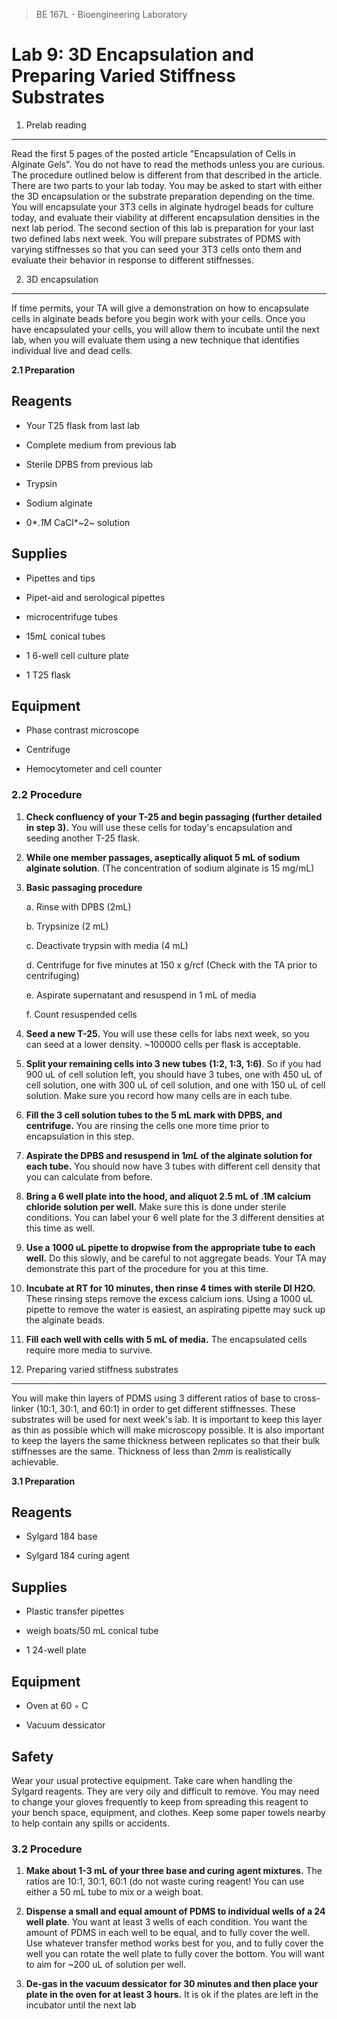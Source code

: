 > BE 167L - Bioengineering Laboratory

Lab 9: 3D Encapsulation and Preparing Varied Stiffness Substrates 
==================================================================

1. Prelab reading 
------------------

Read the first 5 pages of the posted article "Encapsulation of Cells in
Alginate Gels". You do not have to read the methods unless you are
curious. The procedure outlined below is different from that described
in the article. There are two parts to your lab today. You may be asked
to start with either the 3D encapsulation or the substrate preparation
depending on the time. You will encapsulate your 3T3 cells in alginate
hydrogel beads for culture today, and evaluate their viability at
different encapsulation densities in the next lab period. The second
section of this lab is preparation for your last two defined labs next
week. You will prepare substrates of PDMS with varying stiffnesses so
that you can seed your 3T3 cells onto them and evaluate their behavior
in response to different stiffnesses.

2. 3D encapsulation 
--------------------

If time permits, your TA will give a demonstration on how to encapsulate
cells in alginate beads before you begin work with your cells. Once you
have encapsulated your cells, you will allow them to incubate until the
next lab, when you will evaluate them using a new technique that
identifies individual live and dead cells.

**2.1 Preparation**

Reagents 
---------

-   Your T25 flask from last lab

-   Complete medium from previous lab

-   Sterile DPBS from previous lab

-   Trypsin

-   Sodium alginate

-   0*.*1*M CaCl*~2~ solution

Supplies 
---------

-   Pipettes and tips

-   Pipet-aid and serological pipettes

-   microcentrifuge tubes

-   15*mL* conical tubes

-   1 6-well cell culture plate

-   1 T25 flask

Equipment 
----------

-   Phase contrast microscope

-   Centrifuge

-   Hemocytometer and cell counter

### 2.2 Procedure 

1.  **Check confluency of your T-25 and begin passaging (further
    detailed in step 3).** You will use these cells for today's
    encapsulation and seeding another T-25 flask.

2.  **While one member passages, aseptically aliquot 5 mL of sodium
    alginate solution**. (The concentration of sodium alginate is 15
    mg/mL)

3.  **Basic passaging procedure**

    a.  Rinse with DPBS (2mL)

    b.  Trypsinize (2 mL)

    c.  Deactivate trypsin with media (4 mL)

    d.  Centrifuge for five minutes at 150 x g/rcf (Check with the TA
        prior to centrifuging)

    e.  Aspirate supernatant and resuspend in 1 mL of media

    f.  Count resuspended cells

4.  **Seed a new T-25.** You will use these cells for labs next week, so
    you can seed at a lower density. \~100000 cells per flask is
    acceptable.

5.  **Split your remaining cells into 3 new tubes** **(1:2, 1:3, 1:6)**.
    So if you had 900 uL of cell solution left, you should have 3 tubes,
    one with 450 uL of cell solution, one with 300 uL of cell solution,
    and one with 150 uL of cell solution. Make sure you record how many
    cells are in each tube.

6.  **Fill the 3 cell solution tubes to the 5 mL mark with DPBS, and
    centrifuge.** You are rinsing the cells one more time prior to
    encapsulation in this step.

7.  **Aspirate the DPBS and resuspend in 1*mL* of the alginate solution
    for each tube.** You should now have 3 tubes with different cell
    density that you can calculate from before.

8.  **Bring a 6 well plate into the hood, and aliquot 2.5 mL of .1M
    calcium chloride solution per well.** Make sure this is done under
    sterile conditions. You can label your 6 well plate for the 3
    different densities at this time as well.

9.  **Use a 1000 uL pipette to dropwise from the appropriate tube to
    each well.** Do this slowly, and be careful to not aggregate beads.
    Your TA may demonstrate this part of the procedure for you at this
    time.

10. **Incubate at RT for 10 minutes, then rinse 4 times with sterile DI
    H2O.** These rinsing steps remove the excess calcium ions. Using a
    1000 uL pipette to remove the water is easiest, an aspirating
    pipette may suck up the alginate beads.

11. **Fill each well with cells with 5 mL of media.** The encapsulated
    cells require more media to survive.

3. Preparing varied stiffness substrates 
-----------------------------------------

You will make thin layers of PDMS using 3 different ratios of base to
cross-linker (10:1, 30:1, and 60:1) in order to get different
stiffnesses. These substrates will be used for next week's lab. It is
important to keep this layer as thin as possible which will make
microscopy possible. It is also important to keep the layers the same
thickness between replicates so that their bulk stiffnesses are the
same. Thickness of less than 2*mm* is realistically achievable.

**3.1 Preparation**

Reagents 
---------

-   Sylgard 184 base

-   Sylgard 184 curing agent

Supplies 
---------

-   Plastic transfer pipettes

-   weigh boats/50 mL conical tube

-   1 24-well plate

Equipment 
----------

-   Oven at 60 *◦* C

-   Vacuum dessicator

Safety 
-------

Wear your usual protective equipment. Take care when handling the
Sylgard reagents. They are very oily and difficult to remove. You may
need to change your gloves frequently to keep from spreading this
reagent to your bench space, equipment, and clothes. Keep some paper
towels nearby to help contain any spills or accidents.

### 3.2 Procedure 

1.  **Make about 1-3 mL of your three base and curing agent mixtures.**
    The ratios are 10:1, 30:1, 60:1 (do not waste curing reagent! You
    can use either a 50 mL tube to mix or a weigh boat.

2.  **Dispense a small and equal amount of PDMS to individual wells of a
    24 well plate**. You want at least 3 wells of each condition. You
    want the amount of PDMS in each well to be equal, and to fully cover
    the well. Use whatever transfer method works best for you, and to
    fully cover the well you can rotate the well plate to fully cover
    the bottom. You will want to aim for \~200 uL of solution per well.

3.  **De-gas in the vacuum dessicator for 30 minutes and then place your
    plate in the oven for at least 3 hours.** It is ok if the plates are
    left in the incubator until the next lab
